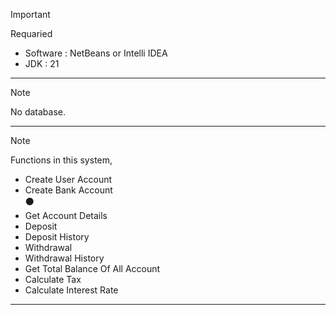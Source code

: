 > [!IMPORTANT]
> Requaried <br />
> - Software : NetBeans or Intelli IDEA <br />
> - JDK : 21 <br />

<hr >

> [!NOTE]
> No database. <br />

<hr >

> [!NOTE]
> Functions in this system, <br />
> - Create User Account <br />
> - Create Bank Account <br />
> ⚫
> - Get Account Details <br />
> - Deposit <br />
> - Deposit History <br />
> - Withdrawal <br />
> - Withdrawal History <br />
> - Get Total Balance Of All Account <br />
> - Calculate Tax <br />
> - Calculate Interest Rate <br />

<hr >
